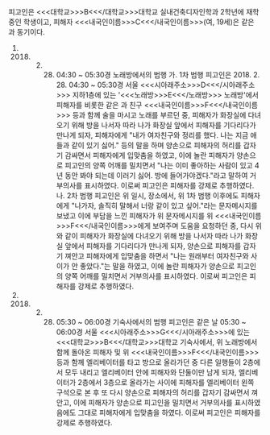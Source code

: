피고인은 <<<대학교>>>B<<</대학교>>>대학교 실내건축디자인학과 2학년에 재학 중인 학생이고, 피해자 <<<내국인이름>>>C<<</내국인이름>>>(여, 19세)은 같은 과 동기이다.
1. 2018. 2. 28. 04:30 ~ 05:30경 노래방에서의 범행
가. 1차 범행
피고인은 2018. 2. 28. 04:30 ~ 05:30경 서울 <<<시아래주소>>>D<<</시아래주소>>> 지하1층에 있는 '<<<노래방>>>E<<</노래방>>> 노래방'에서 피해자를 비롯한 같은 과 친구 <<<내국인이름>>>F<<</내국인이름>>> 등과 함께 술을 마시고 노래를 부르던 중, 피해자가 화장실에 다녀오기 위해 방을 나서자 따라 나가 화장실 앞에서 피해자를 기다리다가 만나게 되자, 피해자에게 "내가 여자친구와 정리를 했다. 나는 지금 애들과 같이 있기 싫어." 등의 말을 하며 양손으로 피해자의 허리를 갑자기 감싸면서 피해자에게 입맞춤을 하였고, 이에 놀란 피해자가 양손으로 피고인의 양쪽 어깨를 밀치면서 "나는 이미 좋아하는 사람이 있고 4년 동안 봐야 되는데 이러기 싫어. 방에 들어가야겠다."라고 말하여 거부의사를 표시하였다.
이로써 피고인은 피해자를 강제로 추행하였다.
나. 2차 범행
피고인은 위 일시, 장소에서, 위 1차 범행 이후에도 피해자에게 "나가자, 솔직히 말해서 너랑 같이 있고 싶어."라는 문자메시지를 보냈고 이에 부담을 느낀 피해자가 위 문자메시지를 위 <<<내국인이름>>>F<<</내국인이름>>>에게 보여주며 도움을 요청하던 중, 다시 위와 같이 피해자가 화장실에 다녀오기 위해 방을 나서자 따라 나가 화장실 앞에서 피해자를 기다리다가 만나게 되자, 양손으로 피해자를 갑자기 껴안고 피해자에게 입맞춤을 하면서 "나는 원래부터 여자친구와 사이가 안 좋았다."는 말을 하였고, 이에 놀란 피해자가 양손으로 피고인의 양쪽 어깨를 밀치면서 거부의사를 표시하였다.
이로써 피고인은 피해자를 강제로 추행하였다.
2. 2018. 2. 28. 05:30 ~ 06:00경 기숙사에서의 범행
피고인은 같은 날 05:30 ~ 06:00경 서울 <<<시아래주소>>>G<<</시아래주소>>>에 있는 <<<대학교>>>B<<</대학교>>>대학교 기숙사에서, 위 노래방에서 함께 돌아온 피해자 및 위 <<<내국인이름>>>F<<</내국인이름>>> 등과 함께 엘리베이터를 타고 방으로 올라가던 중 다른 일행들이 2층에서 모두 내리고 엘리베이터 안에 피해자와 단둘이만 남게 되자, 엘리베이터가 2층에서 3층으로 올라가는 사이에 피해자를 엘리베이터 왼쪽 구석으로 본 후 또 다시 양손으로 피해자의 허리를 갑자기 감싸면서 껴안고, 이에 피해자가 양손으로 피고인을 밀치면서 거부의사를 표시하였음에도 그대로 피해자에게 입맞춤을 하였다.
이로써 피고인은 피해자를 강제로 추행하였다.